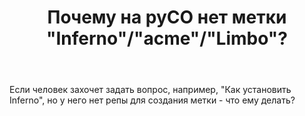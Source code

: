 ﻿---
title: "Почему на руСО нет метки &quot;Inferno&quot;/&quot;acme&quot;/&quot;Limbo&quot;?"
se.owner.user_id: 294847
se.owner.display_name: "69 420 1970"
se.owner.link: "https://ru.meta.stackoverflow.com/users/294847/69-420-1970"
se.link: "https://ru.meta.stackoverflow.com/questions/10630/%d0%9f%d0%be%d1%87%d0%b5%d0%bc%d1%83-%d0%bd%d0%b0-%d1%80%d1%83%d0%a1%d0%9e-%d0%bd%d0%b5%d1%82-%d0%bc%d0%b5%d1%82%d0%ba%d0%b8-inferno-acme-limbo"
se.question_id: 10630
se.post_type: question
se.score: 0
---
<p>Если человек захочет задать вопрос, например,  &quot;Как установить Inferno&quot;, но у него нет репы для создания метки -  что ему делать?</p>
